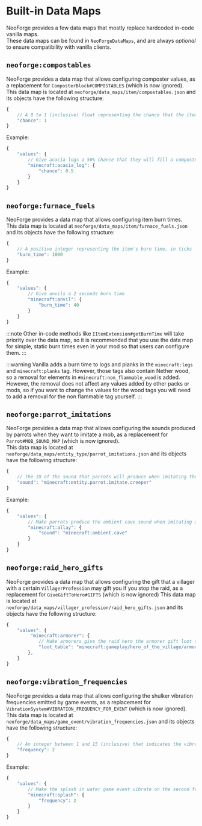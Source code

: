 # Built-in Data Maps
NeoForge provides a few data maps that mostly replace hardcoded in-code vanilla maps.  
These data maps can be found in `NeoForgeDataMaps`, and are always *optional* to ensure compatibility with vanilla clients.

## `neoforge:compostables`
NeoForge provides a data map that allows configuring composter values, as a replacement for `ComposterBlock#COMPOSTABLES` (which is now ignored).  
This data map is located at `neoforge/data_maps/item/compostables.json` and its objects have the following structure:
```js
{
    // A 0 to 1 (inclusive) float representing the chance that the item will update the level of the composter
    "chance": 1
}
```

Example:
```js
{
    "values": {
        // Give acacia logs a 50% chance that they will fill a composter
        "minecraft:acacia_log": {
            "chance": 0.5
        }
    }
}
```

## `neoforge:furnace_fuels`
NeoForge provides a data map that allows configuring item burn times.  
This data map is located at `neoforge/data_maps/item/furnace_fuels.json` and its objects have the following structure:
```js
{
    // A positive integer representing the item's burn time, in ticks
    "burn_time": 1000
}
```

Example:
```js
{
    "values": {
        // Give anvils a 2 seconds burn time
        "minecraft:anvil": {
            "burn_time": 40
        }
    }
}
```

:::note
Other in-code methods like `IItemExtension#getBurnTime` will take priority over the data map, so it is recommended that you use the data map for simple, static burn times even in your mod so that users can configure them.
:::

:::warning
Vanilla adds a burn time to logs and planks in the `minecraft:logs` and `minecraft:planks` tag. However, those tags also contain Nether wood, so a removal for elements in `#minecraft:non_flammable_wood` is added.  
However, the removal does not affect any values added by other packs or mods, so if you want to change the values for the wood tags you will need to add a removal for the non flammable tag yourself.
:::

## `neoforge:parrot_imitations`
NeoForge provides a data map that allows configuring the sounds produced by parrots when they want to imitate a mob, as a replacement for `Parrot#MOB_SOUND_MAP` (which is now ignored).  
This data map is located at `neoforge/data_maps/entity_type/parrot_imitations.json` and its objects have the following structure:
```js
{
    // The ID of the sound that parrots will produce when imitating the mob
    "sound": "minecraft:entity.parrot.imitate.creeper"
}
```

Example:
```js
{
    "values": {
        // Make parrots produce the ambient cave sound when imitating allays
        "minecraft:allay": {
            "sound": "minecraft:ambient.cave"
        }
    }
}
```

## `neoforge:raid_hero_gifts`
NeoForge provides a data map that allows configuring the gift that a villager with a certain `VillagerProfession` may gift you if you stop the raid, as a replacement for `GiveGiftToHero#GIFTS` (which is now ignored)
This data map is located at `neoforge/data_maps/villager_profession/raid_hero_gifts.json` and its objects have the following structure:

```js
{
    "values": {
         "minecraft:armorer": {
            // Make armorers give the raid hero the armorer gift loot table
            "loot_table": "minecraft:gameplay/hero_of_the_village/armorer_gift"
        },
    }
}
```

## `neoforge:vibration_frequencies`
NeoForge provides a data map that allows configuring the shulker vibration frequencies emitted by game events, as a replacement for `VibrationSystem#VIBRATION_FREQUENCY_FOR_EVENT` (which is now ignored).  
This data map is located at `neoforge/data_maps/game_event/vibration_frequencies.json` and its objects have the following structure:
```js
{
    // An integer between 1 and 15 (inclusive) that indicates the vibration frequency of the event
    "frequency": 2
}
```

Example:
```js
{
    "values": {
        // Make the splash in water game event vibrate on the second frequency
        "minecraft:splash": {
            "frequency": 2
        }
    }
}
```